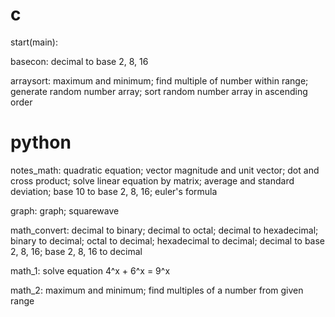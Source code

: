 # c
start(main):

basecon:
decimal to base 2, 8, 16

arraysort:
maximum and minimum;
find multiple of number within range;
generate random number array;
sort random number array in ascending order

# python
notes_math:
quadratic equation;
vector magnitude and unit vector;
dot and cross product;
solve linear equation by matrix;
average and standard deviation;
base 10 to base 2, 8, 16;
euler's formula

graph:
graph;
squarewave

math_convert:
decimal to binary;
decimal to octal;
decimal to hexadecimal;
binary to decimal;
octal to decimal;
hexadecimal to decimal;
decimal to base 2, 8, 16;
base 2, 8, 16 to decimal

math_1:
solve equation 4^x + 6^x = 9^x

math_2:
maximum and minimum;
find multiples of a number from given range

